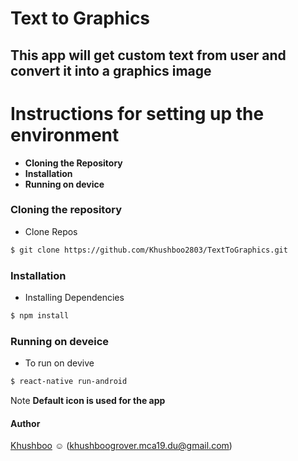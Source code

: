 # Text to Graphics
## This app will get custom text from user and convert it into a graphics image

# Instructions for setting up the environment
* **Cloning the Repository**
* **Installation**
* **Running on device**

### Cloning the repository

* Clone Repos
```sh
$ git clone https://github.com/Khushboo2803/TextToGraphics.git
```

### Installation
* Installing Dependencies
```sh
$ npm install
```

### Running on deveice
* To run on devive
```sh 
$ react-native run-android
```

Note 
**Default icon is used for the app**

#### Author
[Khushboo](https://github.com/khushboo2803) :relaxed: (khushboogrover.mca19.du@gmail.com)